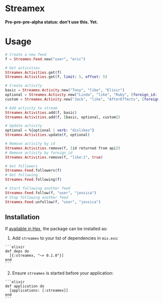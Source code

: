 # Streamex

**Pre-pre-pre-alpha status: don't use this. Yet.**

# Usage

  ```elixir
  # Create a new feed
  f = Streamex.Feed.new("user", "eric")

  # Get activities
  Streamex.Activities.get(f)
  Streamex.Activities.get(f, limit: 5, offset: 5)

  # Create activity
  basic = Streamex.Activity.new("Tony", "like", "Elixir")
  optional = Streamex.Activity.new("Linda", "like", "Ruby", [foreign_id: "like:1"])
  custom = Streamex.Activity.new("Jack", "like", "AfterEffects", [foreign_id: "like:1"], %{"age" => 23})

  # Add activity to stream
  Streamex.Activities.add(f, basic)
  Streamex.Activities.add(f, [basic, optional, custom])

  # Update activity
  optional = %{optional | verb: "dislikes"}
  Streamex.Activities.update(f, optional)

  # Remove activity by id
  Streamex.Activities.remove(f, [id returned from api])
  # Remove activity by foreign_id
  Streamex.Activities.remove(f, "like:1", true)

  # Get followers
  Streamex.Feed.followers(f)
  # Get following
  Streamex.Feed.following(f)

  # Start following another feed
  Streamex.Feed.follow(f, "user", "jessica")
  # Stop following another feed
  Streamex.Feed.unfollow(f, "user", "jessica")
  ```


## Installation

If [available in Hex](https://hex.pm/docs/publish), the package can be installed as:

  1. Add `streamex` to your list of dependencies in `mix.exs`:

    ```elixir
    def deps do
      [{:streamex, "~> 0.1.0"}]
    end
    ```

  2. Ensure `streamex` is started before your application:

    ```elixir
    def application do
      [applications: [:streamex]]
    end
    ```

